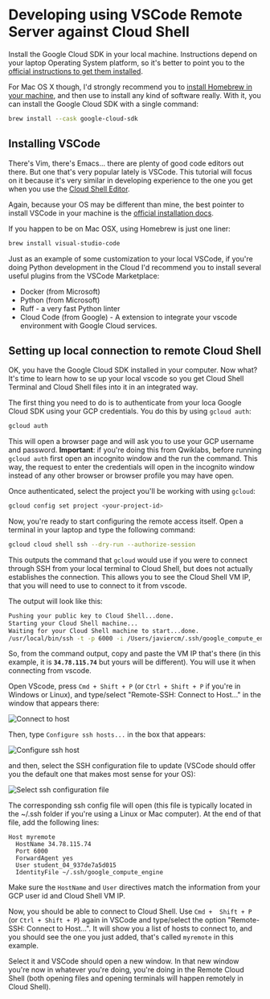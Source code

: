 
# Developing using VSCode Remote Server against Cloud Shell

Install the Google Cloud SDK in your local machine. Instructions depend on your laptop Operating System platform, so it's better to point you to the [official instructions to get them installed](https://cloud.google.com/sdk/docs/install#windows).

For Mac OS X though, I'd strongly recommend you to [install Homebrew in your machine](https://docs.brew.sh/Installation), and then use to install any kind of software really. With it, you can install the Google Cloud SDK with a single command:

```bash
brew install --cask google-cloud-sdk
```

## Installing VSCode

There's Vim, there's Emacs... there are plenty of good code editors out there. But one that's very popular lately is VSCode. This tutorial will focus on it because it's very similar in developing experience to the one you get when you use the [Cloud Shell Editor](https://cloud.google.com/shell/docs/editor-overview).

Again, because your OS may be different than mine, the best pointer to install VSCode in your machine is the [official installation docs](https://code.visualstudio.com/download).

If you happen to be on Mac OSX, using Homebrew is just one liner:

```bash
brew install visual-studio-code
```

Just as an example of some customization to your local VSCode, if you're doing Python development in the Cloud I'd recommend you to install several useful plugins from the VSCode Marketplace:

- Docker (from Microsoft)
- Python (from Microsoft)
- Ruff - a very fast Python linter
- Cloud Code (from Google) - A extension to integrate your vscode environment with Google Cloud services.

## Setting up local connection to remote Cloud Shell

OK, you have the Google Cloud SDK installed in your computer. Now what? It's time to learn how to se up your local vscode so you get Cloud Shell Terminal and Cloud Shell files into it in an integrated way.

The first thing you need to do is to authenticate from your loca Google Cloud SDK using your GCP credentials. You do this by using `gcloud auth`:
```bash
gcloud auth
```

This will open a browser page and will ask you to use your GCP username and password. **Important**: if you're doing this from Qwiklabs, before running `gcloud auth` first open an incognito window and the run the command. This way, the request to enter the credentials will open in the incognito window instead of any other browser or browser profile you may have open.

Once authenticated, select the project you'll be working with using `gcloud`:
```bash
gcloud config set project <your-project-id>
```

Now, you're ready to start configuring the remote access itself. Open a terminal in your laptop and type the following command:

```bash
gcloud cloud shell ssh --dry-run --authorize-session
```

This outputs the command that `gcloud` would use if you were to connect through SSH from your local terminal to Cloud Shell, but does not actually establishes the connection. This allows you to see the Cloud Shell VM IP, that you will need to use to connect to it from vscode.

The output will look like this:
```bash
Pushing your public key to Cloud Shell...done.                                                                                                             
Starting your Cloud Shell machine...
Waiting for your Cloud Shell machine to start...done.                                                                                                      
/usr/local/bin/ssh -t -p 6000 -i /Users/javiercm/.ssh/google_compute_engine -o StrictHostKeyChecking=no student_04_937de7a5d015@34.78.115.74 -- DEVSHELL_PROJECT_ID=qwiklabs-gcp-04-79b33b3599d5 'bash -l'
```

So, from the command output, copy and paste the VM IP that's there (in this example, it is **`34.78.115.74`** but yours will be different). You will use it when connecting from vscode.

Open VScode, press `Cmd + Shift + P` (or `Ctrl + Shift + P` if you're in Windows or Linux), and type/select "Remote-SSH: Connect to Host..." in the window that appears there:

![Connect to host](./Remote_Connect_to_host.png)

Then, type `Configure ssh hosts...` in the box that appears:

![Configure ssh host](./Configure_ssh_host.png)

and then, select the SSH configuration file to update (VSCode should offer you the default one that makes most sense for your OS):

![Select ssh configuration file](./Select_ssh_file.png)

The corresponding ssh config file will open (this file is typically located in the ~/.ssh folder if you're using a Linux or Mac computer). At the end of that file, add the following lines:

```text
Host myremote
  HostName 34.78.115.74
  Port 6000
  ForwardAgent yes
  User student_04_937de7a5d015
  IdentityFile ~/.ssh/google_compute_engine
```

Make sure the `HostName` and `User` directives match the information from your GCP user id and Cloud Shell VM IP.

Now, you should be able to connect to Cloud Shell. Use `Cmd +  Shift + P` (or `Ctrl + Shift + P`) again in VSCode and type/select the option "Remote-SSH: Connect to Host...". It will show you a list of hosts to connect to, and you should see the one you just added, that's called `myremote` in this example.

Select it and VSCode should open a new window. In that new window you're now in whatever you're doing, you're doing in the Remote Cloud Shell (both opening files and opening terminals will happen remotely in Cloud Shell).